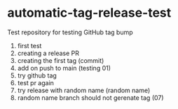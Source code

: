 # automatic-tag-release-test
Test repository for testing GitHub tag bump
01. first test
02. creating a release PR
03. creating the first tag (commit)
04. add on push to main (testing 01)
05. try github tag
06. test pr again
07. try release with random name (random name)
07. random name branch should not gerenate tag (07)
